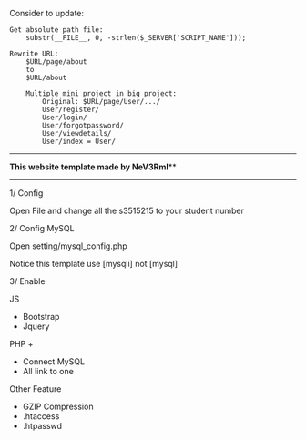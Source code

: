 Consider to update:

	Get absolute path file:
		substr(__FILE__, 0, -strlen($_SERVER['SCRIPT_NAME']));

	Rewrite URL:
		$URL/page/about
		to 
		$URL/about
		
		Multiple mini project in big project:
			Original: $URL/page/User/.../
			User/register/
			User/login/
			User/forgotpassword/
			User/viewdetails/
			User/index = User/

***********************************************************************
****************This website template made by NeV3RmI******************
***********************************************************************

1/ Config

Open File and change all the s3515215 to your student number

2/ Config MySQL

Open setting/mysql_config.php

Notice this template use [mysqli] not [mysql]

3/ Enable

JS

+ Bootstrap
+ Jquery

PHP
+ 
+ Connect MySQL
+ All link to one

Other Feature
+ GZIP Compression
+ .htaccess
+ .htpasswd